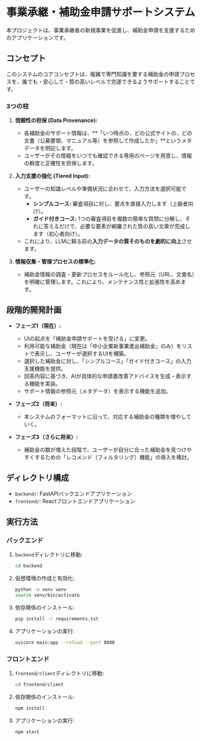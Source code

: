 # 事業承継・補助金申請サポートシステム

本プロジェクトは、事業承継者の新規事業を促進し、補助金申請を支援するためのアプリケーションです。

## コンセプト

このシステムのコアコンセプトは、複雑で専門知識を要する補助金の申請プロセスを、誰でも・安心して・質の高いレベルで完遂できるようサポートすることです。

### 3つの柱

1.  **信頼性の担保 (Data Provenance):**
    *   各補助金のサポート情報は、**「いつ時点の、どの公式サイトの、どの文書（公募要領、マニュアル等）を参照して作成したか」**というメタデータを明記します。
    *   ユーザーがその情報をいつでも確認できる専用のページを用意し、情報の鮮度と正確性を担保します。

2.  **入力支援の強化 (Tiered Input):**
    *   ユーザーの知識レベルや準備状況に合わせて、入力方法を選択可能です。
        *   **シンプルコース:** 審査項目に対し、要点を直接入力します（上級者向け）。
        *   **ガイド付きコース:** 1つの審査項目を複数の簡単な質問に分解し、それに答えるだけで、必要な要素が網羅された質の高い文章が完成します（初心者向け）。
    *   これにより、LLMに頼る前の**入力データの質そのものを劇的に向上**させます。

3.  **情報収集・管理プロセスの標準化:**
    *   補助金情報の調査・更新プロセスをルール化し、参照元（URL、文書名）を明確に管理します。これにより、メンテナンス性と拡張性を高めます。

## 段階的開発計画

*   **フェーズ1（現在）:**
    *   UIの起点を「補助金申請サポートを受ける」に変更。
    *   利用可能な補助金（現在は「中小企業新事業進出補助金」のみ）をリストで表示し、ユーザーが選択するUIを構築。
    *   選択した補助金に対し、「シンプルコース」「ガイド付きコース」の入力支援機能を提供。
    *   回答内容に基づき、AIが具体的な申請書改善アドバイスを生成・表示する機能を実装。
    *   サポート情報の参照元（メタデータ）を表示する機能を追加。

*   **フェーズ2（将来）:**
    *   本システムのフォーマットに沿って、対応する補助金の種類を増やしていく。

*   **フェーズ3（さらに将来）:**
    *   補助金の数が増えた段階で、ユーザーが自分に合った補助金を見つけやすくするための「レコメンド（フィルタリング）機能」の導入を検討。

## ディレクトリ構成

- `backend/`: FastAPIバックエンドアプリケーション
- `frontend/`: Reactフロントエンドアプリケーション

## 実行方法

### バックエンド

1. `backend`ディレクトリに移動:
   ```sh
   cd backend
   ```
2. 仮想環境の作成と有効化:
   ```sh
   python -m venv venv
   source venv/bin/activate
   ```
3. 依存関係のインストール:
   ```sh
   pip install -r requirements.txt
   ```
4. アプリケーションの実行:
   ```sh
   uvicorn main:app --reload --port 8888
   ```

### フロントエンド

1. `frontend/client`ディレクトリに移動:
   ```sh
   cd frontend/client
   ```
2. 依存関係のインストール:
   ```sh
   npm install
   ```
3. アプリケーションの実行:
   ```sh
   npm start
   ```